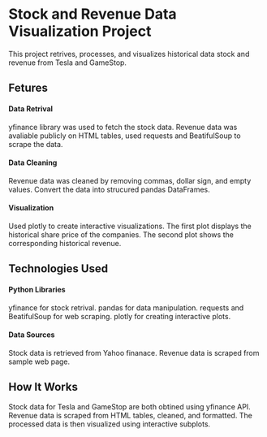 # Stock and Revenue Data Visualization Project 

This project retrives, processes, and visualizes historical data stock and revenue from Tesla and GameStop. 

## Fetures 
#### Data Retrival 
yfinance library was used to fetch the stock data.
Revenue data was avaliable publicly on HTML tables, used requests and BeatifulSoup to scrape the data.
#### Data Cleaning
Revenue data was cleaned by removing commas, dollar sign, and empty values.
Convert the data into strucured pandas DataFrames.
#### Visualization
Used plotly to create interactive visualizations.
The first plot displays the historical share price of the companies.
The second plot shows the corresponding historical revenue.

## Technologies Used 
#### Python Libraries
yfinance for stock retrival.
pandas for data manipulation.
requests and BeatifulSoup for web scraping.
plotly for creating interactive plots.
#### Data Sources 
Stock data is retrieved from Yahoo finanace.
Revenue data is scraped from sample web page.

## How It Works
Stock data for Tesla and GameStop are both obtined using yfinance API. 
Revenue data is scraped from HTML tables, cleaned, and formatted.
The processed data is then visualized using interactive subplots.
